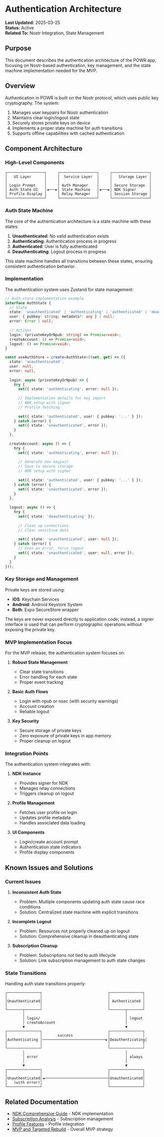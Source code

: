 # Authentication Architecture

**Last Updated:** 2025-03-25  
**Status:** Active  
**Related To:** Nostr Integration, State Management

## Purpose

This document describes the authentication architecture of the POWR app, focusing on Nostr-based authentication, key management, and the state machine implementation needed for the MVP.

## Overview

Authentication in POWR is built on the Nostr protocol, which uses public key cryptography. The system:

1. Manages user keypairs for Nostr authentication
2. Maintains clear login/logout state 
3. Securely stores private keys on device
4. Implements a proper state machine for auth transitions
5. Supports offline capabilities with cached authentication

## Component Architecture

### High-Level Components

```
┌─────────────────┐     ┌─────────────────┐     ┌─────────────────┐
│   UI Layer      │     │  Service Layer  │     │   Storage Layer │
│                 │     │                 │     │                 │
│ Login Prompt    │     │ Auth Manager    │     │ Secure Storage  │
│ Auth State UI   │◄───►│ State Machine   │◄───►│ NDK Signer      │
│ Profile Display │     │ Relay Manager   │     │ Session Storage │
└─────────────────┘     └─────────────────┘     └─────────────────┘
```

### Auth State Machine

The core of the authentication architecture is a state machine with these states:

1. **Unauthenticated**: No valid authentication exists
2. **Authenticating**: Authentication process in progress
3. **Authenticated**: User is fully authenticated
4. **Deauthenticating**: Logout process in progress

This state machine handles all transitions between these states, ensuring consistent authentication behavior.

### Implementation

The authentication system uses Zustand for state management:

```typescript
// Auth store implementation example
interface AuthState {
  // State
  state: 'unauthenticated' | 'authenticating' | 'authenticated' | 'deauthenticating';
  user: { pubkey: string; metadata?: any } | null;
  error: Error | null;
  
  // Actions
  login: (privateKeyOrNpub: string) => Promise<void>;
  createAccount: () => Promise<void>;
  logout: () => Promise<void>;
}

const useAuthStore = create<AuthState>((set, get) => ({
  state: 'unauthenticated',
  user: null,
  error: null,
  
  login: async (privateKeyOrNpub) => {
    try {
      set({ state: 'authenticating', error: null });
      
      // Implementation details for key import
      // NDK setup with signer
      // Profile fetching
      
      set({ state: 'authenticated', user: { pubkey: '...' } });
    } catch (error) {
      set({ state: 'unauthenticated', error });
    }
  },
  
  createAccount: async () => {
    try {
      set({ state: 'authenticating', error: null });
      
      // Generate new keypair
      // Save to secure storage
      // NDK setup with signer
      
      set({ state: 'authenticated', user: { pubkey: '...' } });
    } catch (error) {
      set({ state: 'unauthenticated', error });
    }
  },
  
  logout: async () => {
    try {
      set({ state: 'deauthenticating' });
      
      // Clean up connections
      // Clear sensitive data
      
      set({ state: 'unauthenticated', user: null });
    } catch (error) {
      // Even on error, force logout
      set({ state: 'unauthenticated', user: null, error });
    }
  }
}));
```

### Key Storage and Management

Private keys are stored using:

- **iOS**: Keychain Services
- **Android**: Android Keystore System
- **Both**: Expo SecureStore wrapper

The keys are never exposed directly to application code; instead, a signer interface is used that can perform cryptographic operations without exposing the private key.

### MVP Implementation Focus

For the MVP release, the authentication system focuses on:

1. **Robust State Management**
   - Clear state transitions
   - Error handling for each state
   - Proper event tracking

2. **Basic Auth Flows**
   - Login with npub or nsec (with security warnings)
   - Account creation
   - Reliable logout

3. **Key Security**
   - Secure storage of private keys
   - Zero exposure of private keys in app memory
   - Proper cleanup on logout

### Integration Points

The authentication system integrates with:

1. **NDK Instance**
   - Provides signer for NDK
   - Manages relay connections
   - Triggers cleanup on logout

2. **Profile Management**
   - Fetches user profile on login
   - Updates profile metadata
   - Handles associated data loading

3. **UI Components**
   - Login/create account prompt
   - Authentication state indicators
   - Profile display components

## Known Issues and Solutions

### Current Issues

1. **Inconsistent Auth State**
   - Problem: Multiple components updating auth state cause race conditions
   - Solution: Centralized state machine with explicit transitions

2. **Incomplete Logout**
   - Problem: Resources not properly cleaned up on logout
   - Solution: Comprehensive cleanup in deauthenticating state

3. **Subscription Cleanup**
   - Problem: Subscriptions not tied to auth lifecycle
   - Solution: Link subscription management to auth state changes

### State Transitions

Handling auth state transitions properly:

```
┌───────────────┐                              ┌───────────────┐
│               │                              │               │
│Unauthenticated│                              │ Authenticated │
│               │                              │               │
└───────┬───────┘                              └───────┬───────┘
        │                                              │
        │ login/                                       │ logout
        │ createAccount                                │
        ▼                                              ▼
┌───────────────┐                              ┌───────────────┐
│               │       success                │               │
│Authenticating │─────────────────────────────►│Deauthenticating│
│               │                              │               │
└───────────────┘                              └───────────────┘
        │                                              │
        │ error                                        │ always
        │                                              │
        ▼                                              ▼
┌───────────────┐                              ┌───────────────┐
│               │                              │               │
│Unauthenticated│◄─────────────────────────────┤Unauthenticated│
│   (with error)│                              │               │
└───────────────┘                              └───────────────┘
```

## Related Documentation

- [NDK Comprehensive Guide](../technical/ndk/comprehensive_guide.md) - NDK implementation
- [Subscription Analysis](../technical/ndk/subscription_analysis.md) - Subscription management
- [Profile Features](../features/profile/index.md) - Profile integration
- [MVP and Targeted Rebuild](../project/mvp_and_rebuild.md) - Overall MVP strategy
